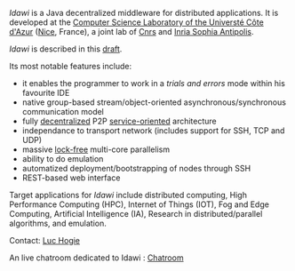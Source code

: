 *Idawi* is a Java decentralized middleware for distributed applications. It is developed at the
[Computer Science Laboratory of the Universté Côte d'Azur](http://www.i3s.unice.fr/en/comredEn) ([Nice](https://www.google.com/maps/@43.5168069,6.6753034,5633a,35y,67.34h,76.97t/data=!3m1!1e3), France),
a joint lab of [Cnrs](https://www.cnrs.fr) and [Inria Sophia Antipolis](https://www.inria.fr).

*Idawi* is described in this [draft](http://www.i3s.unice.fr/~hogie/idawi.pdf).

Its most notable features include:
- it enables the programmer to work in a *trials and errors* mode within his favourite IDE
- native group-based stream/object-oriented asynchronous/synchronous communication model
- fully [decentralized](https://en.wikipedia.org/wiki/Decentralised_system) P2P [service-oriented](https://en.wikipedia.org/wiki/Service-oriented_architecture) architecture
- independance to transport network (includes support for SSH, TCP and UDP)
- massive [lock-free](https://preshing.com/20120612/an-introduction-to-lock-free-programming/) multi-core parallelism
- ability to do emulation
- automatized deployment/bootstrapping of nodes through SSH
- REST-based web interface

Target applications for *Idawi* include distributed computing, High Performance Computing (HPC), Internet of Things (IOT), Fog and Edge Computing, Artificial Intelligence (IA), Research in distributed/parallel algorithms, and emulation.

Contact: [Luc Hogie](http://www.i3s.unice.fr/~hogie/)

An live chatroom dedicated to Idawi : [Chatroom](http://webchat.ircnet.net/?channels=idawi&uio=MT11bmRlZmluZWQb1)
